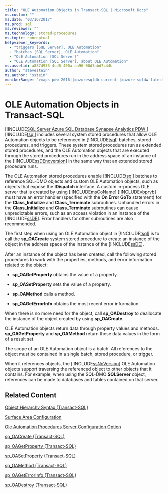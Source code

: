 ```yaml
---
title: "OLE Automation Objects in Transact-SQL | Microsoft Docs"
ms.custom: ""
ms.date: "03/16/2017"
ms.prod: sql
ms.reviewer: ""
ms.technology: stored-procedures
ms.topic: conceptual
helpviewer_keywords: 
  - "triggers [SQL Server], OLE Automation"
  - "batches [SQL Server], OLE Automation"
  - "OLE Automation [SQL Server]"
  - "OLE Automation [SQL Server], about OLE Automation"
ms.assetid: a887d956-4cd0-400a-aa96-00d7abd7c44b
author: "stevestein"
ms.author: "sstein"
monikerRange: ">=aps-pdw-2016||=azuresqldb-current||=azure-sqldw-latest||>=sql-server-2016||=sqlallproducts-allversions||>=sql-server-linux-2017||=azuresqldb-mi-current"
---
```

# OLE Automation Objects in Transact-SQL
[!INCLUDE[SQL Server Azure SQL Database Synapse Analytics PDW ](../../includes/applies-to-version/sql-asdb-asdbmi-asa-pdw.md)]
  [!INCLUDE[tsql](../../includes/tsql-md.md)] includes several system stored procedures that allow OLE Automation objects to be referenced in [!INCLUDE[tsql](../../includes/tsql-md.md)] batches, stored procedures, and triggers. These system stored procedures run as extended stored procedures, and the OLE Automation objects that are executed through the stored procedures run in the address space of an instance of the [!INCLUDE[ssDEnoversion](../../includes/ssdenoversion-md.md)] in the same way that an extended stored procedure runs.  
  
 The OLE Automation stored procedures enable [!INCLUDE[tsql](../../includes/tsql-md.md)] batches to reference SQL-DMO objects and custom OLE Automation objects, such as objects that expose the **IDispatch** interface. A custom in-process OLE server that is created by using [!INCLUDE[msCoName](../../includes/msconame-md.md)] [!INCLUDE[vbprvb](../../includes/vbprvb-md.md)] must have an error handler (specified with the **On Error GoTo** statement) for the **Class_Initialize** and **Class_Terminate** subroutines. Unhandled errors in the **Class_Initialize** and **Class_Terminate** subroutines can cause unpredictable errors, such as an access violation in an instance of the [!INCLUDE[ssDE](../../includes/ssde-md.md)]. Error handlers for other subroutines are also recommended.  
  
 The first step when using an OLE Automation object in [!INCLUDE[tsql](../../includes/tsql-md.md)] is to call the **sp_OACreate** system stored procedure to create an instance of the object in the address space of the instance of the [!INCLUDE[ssDE](../../includes/ssde-md.md)].  
  
 After an instance of the object has been created, call the following stored procedures to work with the properties, methods, and error information related to the object:  
  
-   **sp_OAGetProperty** obtains the value of a property.  
  
-   **sp_OASetProperty** sets the value of a property.  
  
-   **sp_OAMethod** calls a method.  
  
-   **sp_OAGetErrorInfo** obtains the most recent error information.  
  
 When there is no more need for the object, call **sp_OADestroy** to deallocate the instance of the object created by using **sp_OACreate**.  
  
 OLE Automation objects return data through property values and methods. **sp_OAGetProperty** and **sp_OAMethod** return these data values in the form of a result set.  
  
 The scope of an OLE Automation object is a batch. All references to the object must be contained in a single batch, stored procedure, or trigger.  
  
 When it references objects, the [!INCLUDE[ssNoVersion](../../includes/ssnoversion-md.md)] OLE Automation objects support traversing the referenced object to other objects that it contains. For example, when using the SQL-DMO **SQLServer** object, references can be made to databases and tables contained on that server.  
  
## Related Content  
 [Object Hierarchy Syntax &#40;Transact-SQL&#41;](../../relational-databases/system-stored-procedures/object-hierarchy-syntax-transact-sql.md)  
  
 [Surface Area Configuration](../../relational-databases/security/surface-area-configuration.md)  
  
 [Ole Automation Procedures Server Configuration Option](../../database-engine/configure-windows/ole-automation-procedures-server-configuration-option.md)  
  
 [sp_OACreate &#40;Transact-SQL&#41;](../../relational-databases/system-stored-procedures/sp-oacreate-transact-sql.md)  
  
 [sp_OAGetProperty &#40;Transact-SQL&#41;](../../relational-databases/system-stored-procedures/sp-oagetproperty-transact-sql.md)  
  
 [sp_OASetProperty &#40;Transact-SQL&#41;](../../relational-databases/system-stored-procedures/sp-oasetproperty-transact-sql.md)  
  
 [sp_OAMethod &#40;Transact-SQL&#41;](../../relational-databases/system-stored-procedures/sp-oamethod-transact-sql.md)  
  
 [sp_OAGetErrorInfo &#40;Transact-SQL&#41;](../../relational-databases/system-stored-procedures/sp-oageterrorinfo-transact-sql.md)  
  
 [sp_OADestroy &#40;Transact-SQL&#41;](../../relational-databases/system-stored-procedures/sp-oadestroy-transact-sql.md)  
  
  
